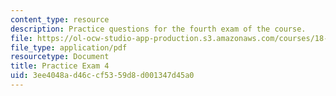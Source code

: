 ```yaml
---
content_type: resource
description: Practice questions for the fourth exam of the course.
file: https://ol-ocw-studio-app-production.s3.amazonaws.com/courses/18-01-single-variable-calculus-fall-2006/3ee4048ad46ccf5359d8d001347d45a0_prexam4b.pdf
file_type: application/pdf
resourcetype: Document
title: Practice Exam 4
uid: 3ee4048a-d46c-cf53-59d8-d001347d45a0
---
```

